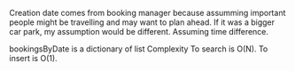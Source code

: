 Creation date comes from booking manager because assumming important people might be travelling and 
may want to plan ahead. If it was a bigger car park, my assumption would be different.
Assuming time difference.

bookingsByDate is a dictionary of list
Complexity 
To search is O(N).
To insert is O(1).

